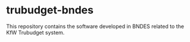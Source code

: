 # trubudget-bndes
This repository contains the software developed in BNDES related to the KfW Trubudget system.
